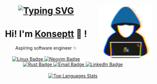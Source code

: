 <h1 align="center">
    <a href="https://github.com/Konseptt">  
        <img src="https://readme-typing-svg.herokuapp.com/?font=Righteous&size=35&center=true&vCenter=true&width=350&height=60&duration=4000&lines=Hello+World!+👋;+Konseptt!" alt="Typing SVG">
    </a>
    <a href="https://github.com/Konseptt">   
        <img src="type.gif" width="170" alt="Type GIF" align="right">
    </a>
</h1>

<div align="center">
    <h1>Hi! I'm <a href="https://github.com/Konseptt">Konseptt</a> 🐬 !</h1>
    <div>Aspiring software engineer ✨</div>
    <br />
    <a href="https://www.linux.org">
        <img src="https://img.shields.io/badge/Linux-FCC624?style=for-the-badge&logo=linux&logoColor=black" alt="Linux Badge"/>
    </a>
    <a href="https://neovim.io">
        <img src="https://img.shields.io/badge/EDITOR-Neovim-a6e3a1?style=flat&logo=neovim" alt="Neovim Badge"/>
    </a>
    <br />
    <a href="https://www.rust-lang.org">
        <img src="https://img.shields.io/badge/LANG-Rust-f2cdcd?style=flat&logo=rust" alt="Rust Badge"/>
    </a>
    <a href="mailto:hello@ranjansharma.info.np">
        <img src="https://img.shields.io/badge/EMAIL-hello@ranjansharma.info.np-b4befe?style=flat&logo=protonmail" alt="Email Badge"/>
    </a>
    <a href="https://www.linkedin.com/in/Konseptt/">
        <img src="https://img.shields.io/badge/LINKEDIN-Konseptt-74c7ec?style=flat&logo=linkedin" alt="LinkedIn Badge"/>
    </a>
    <br /><br />
</div>

<div align="center">
    <a href="https://github.com/Konseptt/convoychat">
        <img height=200 align="center" src="https://github-readme-stats.vercel.app/api/top-langs?username=Konseptt&layout=compact&langs_count=8&theme=vision-friendly-dark&card_width=320&hide=c%2B%2B,C,HTML,CSS,SCSS" alt="Top Languages Stats" />
    </a>
</div>
